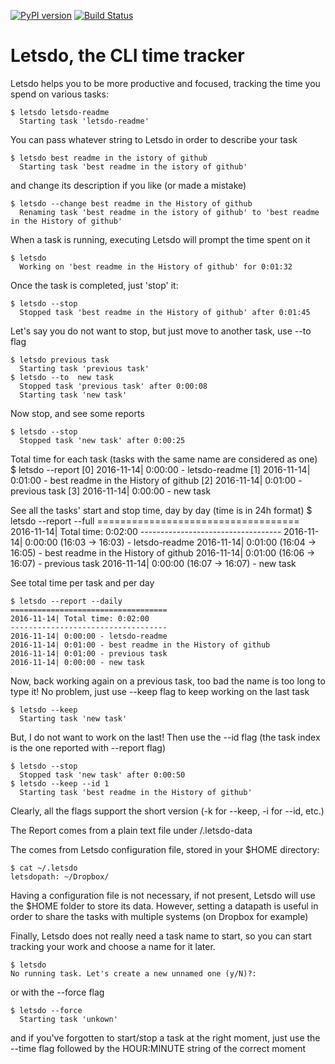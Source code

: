 [![PyPI version](https://badge.fury.io/py/letsdo.svg)](https://badge.fury.io/py/letsdo)
[![Build Status](https://travis-ci.org/clobrano/letsdo.svg?branch=master)](https://travis-ci.org/clobrano/letsdo)
# Letsdo, the CLI time tracker

Letsdo helps you to be more productive and focused, tracking the time you spend on various tasks:

    $ letsdo letsdo-readme
      Starting task 'letsdo-readme'

You can pass whatever string to Letsdo in order to describe your task

    $ letsdo best readme in the istory of github
      Starting task 'best readme in the istory of github'

and change its description if you like (or made a mistake)

    $ letsdo --change best readme in the History of github
      Renaming task 'best readme in the istory of github' to 'best readme in the History of github'

When a task is running, executing Letsdo will prompt the time spent on it

    $ letsdo
      Working on 'best readme in the History of github' for 0:01:32

Once the task is completed, just 'stop' it:

    $ letsdo --stop
      Stopped task 'best readme in the History of github' after 0:01:45

Let's say you do not want to stop, but just move to another task, use --to flag

    $ letsdo previous task
      Starting task 'previous task'
    $ letsdo --to  new task
      Stopped task 'previous task' after 0:00:08
      Starting task 'new task'

Now stop, and see some reports

    $ letsdo --stop
      Stopped task 'new task' after 0:00:25

Total time for each task (tasks with the same name are considered as one)
    $ letsdo --report
      [0] 2016-11-14| 0:00:00 - letsdo-readme
      [1] 2016-11-14| 0:01:00 - best readme in the History of github
      [2] 2016-11-14| 0:01:00 - previous task
      [3] 2016-11-14| 0:00:00 - new task

See all the tasks' start and stop time, day by day (time is in 24h format)
    $ letsdo --report --full
    ===================================
    2016-11-14| Total time: 0:02:00
    -----------------------------------
    2016-11-14| 0:00:00 (16:03 -> 16:03) - letsdo-readme
    2016-11-14| 0:01:00 (16:04 -> 16:05) - best readme in the History of github
    2016-11-14| 0:01:00 (16:06 -> 16:07) - previous task
    2016-11-14| 0:00:00 (16:07 -> 16:07) - new task

See total time per task and per day

    $ letsdo --report --daily
    ===================================
    2016-11-14| Total time: 0:02:00
    -----------------------------------
    2016-11-14| 0:00:00 - letsdo-readme
    2016-11-14| 0:01:00 - best readme in the History of github
    2016-11-14| 0:01:00 - previous task
    2016-11-14| 0:00:00 - new task

Now, back working again on a previous task, too bad the name is too long to type it! No problem, just use --keep flag to
keep working on the last task

    $ letsdo --keep
      Starting task 'new task'

But, I do not want to work on the last! Then use the --id flag (the task index is the one reported with --report flag)

    $ letsdo --stop
      Stopped task 'new task' after 0:00:50
    $ letsdo --keep --id 1
      Starting task 'best readme in the History of github'

Clearly, all the flags support the short version (-k for --keep, -i for --id, etc.)

The Report comes from a plain text file under <letsdopath>/.letsdo-data

The <letsdopath> comes from Letsdo configuration file, stored in your $HOME directory:

    $ cat ~/.letsdo
    letsdopath: ~/Dropbox/

Having a configuration file is not necessary, if not present, Letsdo will use the $HOME folder to store its data.
However, setting a datapath is useful in order to share the tasks with multiple systems (on Dropbox for example)

Finally, Letsdo does not really need a task name to start, so you can start tracking your work and choose a name for it later.

    $ letsdo
    No running task. Let's create a new unnamed one (y/N)?:

or with the --force flag

    $ letsdo --force
      Starting task 'unkown'
      
    
and if you've forgotten to start/stop a task at the right moment, just use the --time flag followed by the HOUR:MINUTE
string of the correct moment
